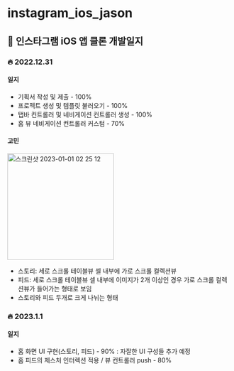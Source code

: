 # instagram_ios_jason

## 📝 인스타그램 iOS 앱 클론 개발일지

### 🔥 2022.12.31 

#### 일지
* 기획서 작성 및 제출 - 100%
* 프로젝트 생성 및 템플릿 불러오기 - 100%
* 탭바 컨트롤러 및 네비게이션 컨트롤러 생성 - 100%
* 홈 뷰 네비게이션 컨트롤러 커스텀 - 70%

#### 고민
<img width="240" alt="스크린샷 2023-01-01 02 25 12" src="https://user-images.githubusercontent.com/108998071/210151234-98f96ee1-520c-416c-990f-e64a141c46f1.png">

* 스토리: 세로 스크롤 테이블뷰 셀 내부에 가로 스크롤 컬렉션뷰
* 피드: 세로 스크롤 테이블뷰 셀 내부에 이미지가 2개 이상인 경우 가로 스크롤 컬렉션뷰가 들어가는 형태로 보임
* 스토리와 피드 두개로 크게 나뉘는 형태

### 🔥 2023.1.1 

#### 일지
* 홈 화면 UI 구현(스토리, 피드) - 90% : 자잘한 UI 구성들 추가 예정
* 홈 피드의 제스처 인터렉션 적용 / 뷰 컨트롤러 push - 80%

